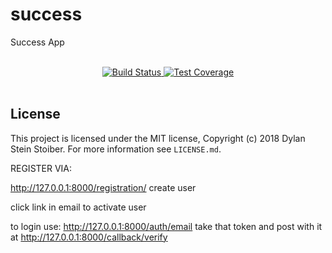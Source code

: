 # success

Success App

<br />

<div align="center">
  <!-- Build Status -->
  <a href="https://travis-ci.org/djstein/success">
    <img src="https://travis-ci.org/djstein/success.svg" alt="Build Status" />
  </a>
  <!-- Test Coverage -->
  <a href="https://coveralls.io/r/djstein/success">
    <img src="https://coveralls.io/repos/github/djstein/success/badge.svg" alt="Test Coverage" />
  </a>
</div>

<br />

## License

This project is licensed under the MIT license, Copyright (c) 2018 Dylan Stein
Stoiber. For more information see `LICENSE.md`.

REGISTER VIA:

http://127.0.0.1:8000/registration/
create user

click link in email to activate user

to login use:
http://127.0.0.1:8000/auth/email
take that token and post with it at
http://127.0.0.1:8000/callback/verify
